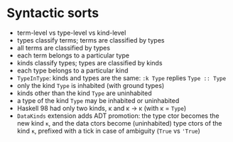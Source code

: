 # Syntactic sorts

- term-level vs type-level vs kind-level
- types classify terms; terms are classified by types
- all terms are classified by types
- each term belongs to a particular type
- kinds classify types; types are classified by kinds
- each type belongs to a particular kind
- `TypeInType`: kinds and types are the same:
  `:k Type` replies `Type :: Type`
- only the kind `Type` is inhabited (with ground types)
- kinds other than the kind `Type` are uninhabited
- a type of the kind `Type` may be inhabited or uninhabited
- Haskell 98 had only two kinds, κ and κ -> κ (with κ = `Type`)
- `DataKinds` extension adds ADT promotion: the type ctor becomes the new kind `κ`, and the data ctors become (uninhabited) type ctors of the kind `κ`, prefixed with a tick in case of ambiguity (`True` vs `'True`)
